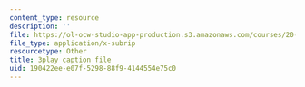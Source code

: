 ```yaml
---
content_type: resource
description: ''
file: https://ol-ocw-studio-app-production.s3.amazonaws.com/courses/20-219-becoming-the-next-bill-nye-writing-and-hosting-the-educational-show-january-iap-2015/190422eee07f529888f94144554e75c0_es4aS15Y_Ck.vtt
file_type: application/x-subrip
resourcetype: Other
title: 3play caption file
uid: 190422ee-e07f-5298-88f9-4144554e75c0
---
```

